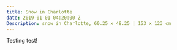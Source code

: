 ```yaml
---
title: Snow in Charlotte
date: 2019-01-01 04:20:00 Z
Description: snow in Charlotte, 60.25 x 48.25 | 153 x 123 cm
---
```


Testing test!